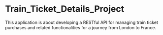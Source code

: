 # Train_Ticket_Details_Project
This application is about developing a RESTful API for managing train ticket purchases and related functionalities for a journey from London to France. 
